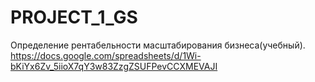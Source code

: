 # PROJECT_1_GS
Определение рентабельности масштабирования бизнеса(учебный).
https://docs.google.com/spreadsheets/d/1Wi-bKiYx6Zv_5iioX7qY3w83ZzgZSUFPevCCXMEVAJI
